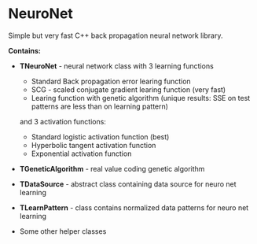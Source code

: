 ﻿# NeuroNet
Simple but very fast C++ back propagation neural network library.

**Contains:**
  - **TNeuroNet** - neural network class with 3 learning functions 
      - Standard Back propagation error learing function 
      - SCG - scaled conjugate gradient learing function (very fast)
      - Learing function with genetic algorithm (unique results: SSE on test
      patterns are less than on learning pattern)
      
      and 3 activation functions:
      - Standard logistic activation function (best)
      - Hyperbolic tangent activation function
      - Exponential activation function
  - **TGeneticAlgorithm** - real value coding genetic algorithm
  - **TDataSource** - abstract class containing data source for neuro net learning
  - **TLearnPattern** - class contains normalized data patterns for neuro net learning
  - Some other helper classes
